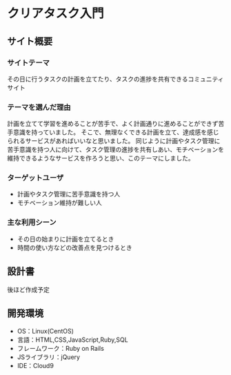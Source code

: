 # クリアタスク入門
## サイト概要
### サイトテーマ 
その日に行うタスクの計画を立てたり、タスクの進捗を共有できるコミュニティサイト

### テーマを選んだ理由
計画を立てて学習を進めることが苦手で、よく計画通りに進めることができず苦手意識を持っていました。
そこで、無理なくできる計画を立て、達成感を感じられるサービスがあればいいなと思いました。
同じように計画やタスク管理に苦手意識を持つ人に向けて、タスク管理の進捗を共有しあい、モチベーションを維持できるようなサービスを作ろうと思い、このテーマにしました。

### ターゲットユーザ
* 計画やタスク管理に苦手意識を持つ人
* モチベーション維持が難しい人

### 主な利用シーン
* ​その日の始まりに計画を立てるとき
* 時間の使い方などの改善点を見つけるとき
## 設計書
​後ほど作成予定
## 開発環境
- OS：Linux(CentOS)
- 言語：HTML,CSS,JavaScript,Ruby,SQL
- フレームワーク：Ruby on Rails
- JSライブラリ：jQuery
- IDE：Cloud9
